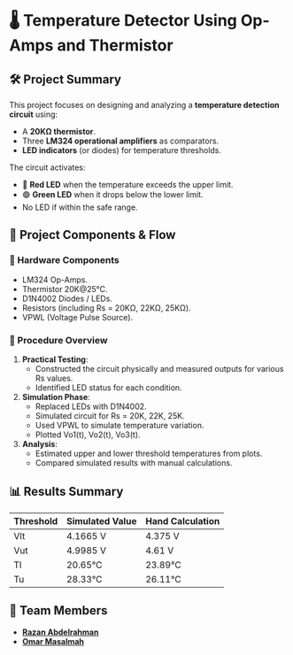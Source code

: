 # 🌡️ Temperature Detector Using Op-Amps and Thermistor

## 🛠️ Project Summary

This project focuses on designing and analyzing a **temperature detection circuit** using:
- A **20KΩ thermistor**.
- Three **LM324 operational amplifiers** as comparators.
- **LED indicators** (or diodes) for temperature thresholds.

The circuit activates:
- 🔴 **Red LED** when the temperature exceeds the upper limit.
- 🟢 **Green LED** when it drops below the lower limit.
- No LED if within the safe range.


## 🧪 Project Components & Flow

### 🔧 Hardware Components
- LM324 Op-Amps.
- Thermistor 20K@25°C.
- D1N4002 Diodes / LEDs.
- Resistors (including Rs = 20KΩ, 22KΩ, 25KΩ).
- VPWL (Voltage Pulse Source).

### 📐 Procedure Overview
1. **Practical Testing**:
   - Constructed the circuit physically and measured outputs for various Rs values.
   - Identified LED status for each condition.
2. **Simulation Phase**:
   - Replaced LEDs with D1N4002.
   - Simulated circuit for Rs = 20K, 22K, 25K.
   - Used VPWL to simulate temperature variation.
   - Plotted Vo1(t), Vo2(t), Vo3(t).
3. **Analysis**:
   - Estimated upper and lower threshold temperatures from plots.
   - Compared simulated results with manual calculations.


## 📊 Results Summary

| Threshold | Simulated Value | Hand Calculation |
|-----------|------------------|-------------------|
| Vlt       | 4.1665 V         | 4.375 V           |
| Vut       | 4.9985 V         | 4.61 V            |
| Tl        | 20.65°C          | 23.89°C           |
| Tu        | 28.33°C          | 26.11°C           |


## 👥 Team Members
- [**Razan Abdelrahman**](https://github.com/razanodeh01)
- [**Omar Masalmah**](https://github.com/Omarmasalmah)
